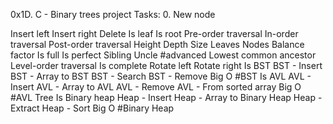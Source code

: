 0x1D. C - Binary trees project Tasks: 0. New node

Insert left
Insert right
Delete
Is leaf
Is root
Pre-order traversal
In-order traversal
Post-order traversal
Height
Depth
Size
Leaves
Nodes
Balance factor
Is full
Is perfect
Sibling
Uncle #advanced
Lowest common ancestor
Level-order traversal
Is complete
Rotate left
Rotate right
Is BST
BST - Insert
BST - Array to BST
BST - Search
BST - Remove
Big O #BST
Is AVL
AVL - Insert
AVL - Array to AVL
AVL - Remove
AVL - From sorted array
Big O #AVL Tree
Is Binary heap
Heap - Insert
Heap - Array to Binary Heap
Heap - Extract
Heap - Sort
Big O #Binary Heap